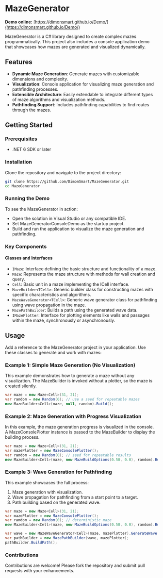 # MazeGenerator
**Demo online:** [https://dimonsmart.github.io/Demo/](https://dimonsmart.github.io/Demo/)

MazeGenerator is a C# library designed to create complex mazes programmatically. This project also includes a console application demo that showcases how mazes are generated and visualized dynamically.

## Features

- **Dynamic Maze Generation**: Generate mazes with customizable dimensions and complexity.
- **Visualization**: Console application for visualizing maze generation and pathfinding processes.
- **Extensible Architecture**: Easily extendable to integrate different types of maze algorithms and visualization methods.
- **Pathfinding Support**: Includes pathfinding capabilities to find routes through the mazes.

## Getting Started

### Prerequisites

- .NET 6 SDK or later

### Installation

Clone the repository and navigate to the project directory:

```bash
git clone https://github.com/DimonSmart/MazeGenerator.git
cd MazeGenerator
```

### Running the Demo
To see the MazeGenerator in action:

- Open the solution in Visual Studio or any compatible IDE.
- Set MazeGeneratorConsoleDemo as the startup project.
- Build and run the application to visualize the maze generation and pathfinding.
### Key Components

#### Classes and Interfaces

- `IMaze`: Interface defining the basic structure and functionality of a maze.
- `Maze`: Represents the maze structure with methods for wall creation and query.
- `Cell`: Basic unit in a maze implementing the ICell interface.
- `MazeBuilder<TCell>`: Generic builder class for constructing mazes with specific characteristics and algorithms.
- `MazeWaveGenerator<TCell>`: Generic wave generator class for pathfinding using wave propagation in the maze.
- `MazePathBuilder`: Builds a path using the generated wave data.
- `IMazePlotter`: Interface for plotting elements like walls and passages within the maze, synchronously or asynchronously.

## Usage
Add a reference to the MazeGenerator project in your application. Use these classes to generate and work with mazes:

### Example 1: Simple Maze Generation (No Visualization)
This example demonstrates how to generate a maze without any visualization.
The MazeBuilder is invoked without a plotter, so the maze is created silently.
```csharp
var maze = new Maze<Cell>(31, 21);
var random = new Random(0); // use a seed for repeatable mazes
new MazeBuilder<Cell>(maze, null, random).Build();
```

### Example 2: Maze Generation with Progress Visualization
In this example, the maze generation progress is visualized in the console.
A MazeConsolePlotter instance is passed to the MazeBuilder to display the building process.
```csharp
var maze = new Maze<Cell>(31, 21);
var mazePlotter = new MazeConsolePlotter();
var random = new Random(0); // seed for repeatable results
new MazeBuilder<Cell>(maze, new MazeBuildOptions(0.50, 0.0), random).Build(mazePlotter);
```

### Example 3: Wave Generation for Pathfinding
This example showcases the full process:
1. Maze generation with visualization.
2. Wave propagation for pathfinding from a start point to a target.
3. Path building based on the generated wave.
```csharp
var maze = new Maze<Cell>(31, 21);
var mazePlotter = new MazeConsolePlotter();
var random = new Random(0); // deterministic maze
new MazeBuilder<Cell>(maze, new MazeBuildOptions(0.50, 0.0), random).Build(mazePlotter);

var wave = new MazeWaveGenerator<Cell>(maze, mazePlotter).GenerateWave(1, 1, 29, 19);
var pathBuilder = new MazePathBuilder(wave, mazePlotter);
pathBuilder.BuildPath();
```

### Contributions
Contributions are welcome! Please fork the repository and submit pull requests with your enhancements.

